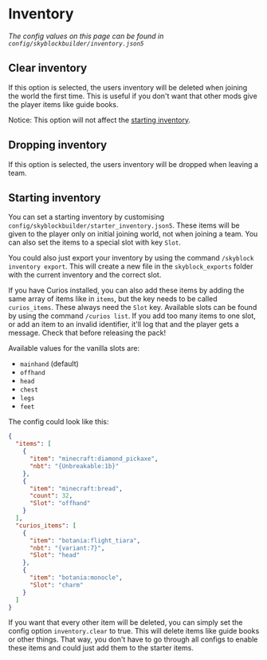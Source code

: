 # Inventory
*The config values on this page can be found in `config/skyblockbuilder/inventory.json5`*

## Clear inventory
If this option is selected, the users inventory will be deleted when joining the world the first time. This is useful
if you don't want that other mods give the player items like guide books.

Notice: This option will not affect the [starting inventory](#starting-inventory).

## Dropping inventory
If this option is selected, the users inventory will be dropped when leaving a team.

## Starting inventory
You can set a starting inventory by customising `config/skyblockbuilder/starter_inventory.json5`. These items will be given to 
the player only on initial joining world, not when joining a team. You can also set the items to a special slot with key
`Slot`.

You could also just export your inventory by using the command `/skyblock inventory export`. This will create a new file
in the `skyblock_exports` folder with the current inventory and the correct slot.

If you have Curios installed, you can also add these items by adding the same array of items like in `items`, but the
key needs to be called `curios_items`. These always need the `Slot` key. Available slots can be found by using the
command `/curios list`. If you add too many items to one slot, or add an item to an invalid identifier, it'll log that
and the player gets a message. Check that before releasing the pack!

Available values for the vanilla slots are:

- `mainhand` (default)
- `offhand`
- `head`
- `chest`
- `legs`
- `feet`

The config could look like this:
```json
{
  "items": [
    {
      "item": "minecraft:diamond_pickaxe",
      "nbt": "{Unbreakable:1b}"
    },
    {
      "item": "minecraft:bread",
      "count": 32,
      "Slot": "offhand"
    }
  ],
  "curios_items": [
    {
      "item": "botania:flight_tiara",
      "nbt": "{variant:7}",
      "Slot": "head"
    },
    {
      "item": "botania:monocle",
      "Slot": "charm"
    }
  ]
}
```

If you want that every other item will be deleted, you can simply set the config option `inventory.clear` to true. This 
will delete items like guide books or other things. That way, you don't have to go through all configs to enable these
items and could just add them to the starter items.
